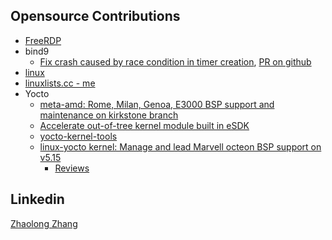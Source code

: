 ## Opensource Contributions
* [FreeRDP](https://github.com/FreeRDP/FreeRDP/pulls?q=+is%3Apr+author%3Azhangzl2013)
* bind9
  * [Fix crash caused by race condition in timer creation](https://gitlab.isc.org/isc-projects/bind9/commit/21966423cd7101a60ddfb3cf11f04f71c9fdd7b7), [PR on github](https://github.com/isc-projects/bind9/pull/2)
* [linux](https://git.kernel.org/pub/scm/linux/kernel/git/torvalds/linux.git/log/?qt=author&q=zhaolong+zhang)
* [linuxlists.cc - me](https://linuxlists.cc/profile/51695/Zhaolong_Zhang)
* Yocto
  * [meta-amd: Rome, Milan, Genoa, E3000 BSP support and maintenance on kirkstone branch](https://git.yoctoproject.org/meta-amd/log/?qt=author&q=Zhaolong)
  * [Accelerate out-of-tree kernel module built in eSDK](https://bugzilla.yoctoproject.org/show_bug.cgi?id=13113)
  * [yocto-kernel-tools](https://git.yoctoproject.org/cgit/cgit.cgi/yocto-kernel-tools/log/?qt=author&q=zhaolong)
  * [linux-yocto kernel: Manage and lead Marvell octeon BSP support on v5.15](https://git.yoctoproject.org/linux-yocto/log/?h=v5.15/standard/preempt-rt/cn-sdk-12.25.02-6/octeon)
    * [Reviews](https://git.yoctoproject.org/linux-yocto/log/?h=v5.15%2Fstandard%2Fpreempt-rt%2Fcn-sdk-12.25.02-6%2Focteon&qt=grep&q=Reviewed-by%3A+Zhaolong+Zhang)


## Linkedin
<script src="https://platform.linkedin.com/badges/js/profile.js" async defer type="text/javascript"></script>
<div class="badge-base LI-profile-badge" data-locale="en_US" data-size="medium" data-theme="light" data-type="VERTICAL" data-vanity="zhaolong-zhang-foss" data-version="v1"><a class="badge-base__link LI-simple-link" href="https://www.linkedin.com/in/zhaolong-zhang-foss?trk=profile-badge">Zhaolong Zhang</a></div>
